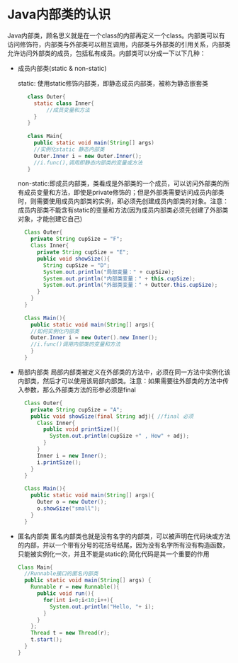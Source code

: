 # Java内部类的认识
Java内部类，顾名思义就是在一个class的内部再定义一个class。内部类可以有访问修饰符，内部类与外部类可以相互调用，内部类与外部类的引用关系，内部类允许访问外部类的成员，包括私有成员。内部类可以分成一下以下几种：

- 成员内部类(static & non-static)
  
  static: 使用static修饰内部类，即静态成员内部类，被称为静态嵌套类
  ```java
     class Outer{
       static class Inner{
           //成员变量和方法
       }
     }
     
     class Main{
       public static void main(String[] args)
       //实例化static 静态内部类
       Outer.Inner i = new Outer.Inner();
       //i.func(),调用即静态内部类的变量或方法
     }
  ```
  
  non-static:即成员内部类，类看成是外部类的一个成员，可以访问外部类的所有成员变量和方法，即使是private修饰的；但是外部类需要访问成员内部类时，则需要使用成员内部类的实例，即必须先创建成员内部类的对象。注意：成员内部类不能含有static的变量和方法(因为成员内部类必须先创建了外部类对象，才能创建它自己)
  ```java
    Class Outer{
      private String cupSize = "F";
      Class Inner{
        private String cupSize = "E";
        public void showSize(){
          String cupSize = "D";
          System.out.println("局部变量：" + cupSize); 
          System.out.println("内部类变量：" + this.cupSize);
          System.out.println("外部类变量：" + Outter.this.cupSize);
        }
      }
    }
    
    Class Main(){
      public static void main(String[] args){
      //如何实例化内部类
      Outer.Inner i = new Outer().new Inner();
      //i.func()调用内部类的变量和方法
      }
    }
  ```
- 局部内部类
  局部内部类被定义在外部类的方法中，必须在同一方法中实例化该内部类，然后才可以使用该局部内部类。注意：如果需要往外部类的方法中传入参数，那么外部类方法的形参必须是final
  ```java
    Class Outer{
      private String cupSize = "A";
      public void showSize(final String adj){ //final 必须
        Class Inner{
          public void printSize(){
            System.out.println(cupSize +" , How" + adj);
          }
        }
        Inner i = new Inner();
        i.printSize();
      }
    }
    
    Class Main(){
      public static void main(String[] args){
        Outer o = new Outer();
        o.showSize("small");
      }
    }
  ```
- 匿名内部类
  匿名内部类也就是没有名字的内部类，可以被声明在代码块或方法的内部，并以一个带有分号的花括号结尾，因为没有名字所有没有构造函数，只能被实例化一次，并且不能是static的;简化代码是其一个重要的作用
  
  ```java
  Class Main{
    //Runnable接口的匿名内部类
    public static void main(String[] args) {
      Runnable r = new Runnable(){
        public void run(){
          for(int i=0;i<10;i++){
            System.out.println("Hello, "+ i);
          }
        }
      };
      Thread t = new Thread(r);
      t.start();
    }
  }
  ```
  
